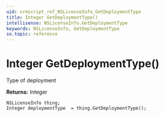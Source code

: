 ```yaml
---
uid: crmscript_ref_NSLicenseInfo_GetDeploymentType
title: Integer GetDeploymentType()
intellisense: NSLicenseInfo.GetDeploymentType
keywords: NSLicenseInfo, GetDeploymentType
so.topic: reference
---
```


# Integer GetDeploymentType()

Type of deployment

**Returns:** Integer

```crmscript
NSLicenseInfo thing;
Integer deploymentType  = thing.GetDeploymentType();
```

